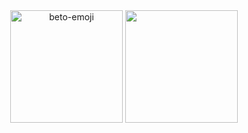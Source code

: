 <div align=center>
  <img height="180em" src="https://media.discordapp.net/attachments/938947675045388298/981290861763637268/aha.png" alt="beto-emoji">
  <img height="180em" src="https://github-readme-stats.vercel.app/api?username=nanpluz&show_icons=true&theme=dark&include_all_commits=true&count_private=true">
</div>

